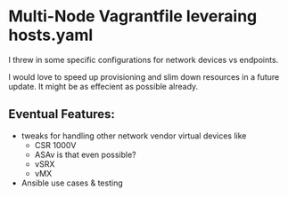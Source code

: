 # Multi-Node Vagrantfile leveraing hosts.yaml

I threw in some specific configurations for network devices vs endpoints.

I would love to speed up provisioning and slim down resources in a future update.  It might be as effecient as possible already.

## Eventual Features:
* tweaks for handling other network vendor virtual devices like
  * CSR 1000V
  * ASAv is that even possible?
  * vSRX
  * vMX
* Ansible use cases & testing
